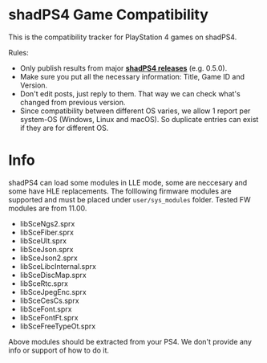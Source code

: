 # shadPS4 Game Compatibility

This is the compatibility tracker for PlayStation 4 games on shadPS4.

Rules:

- Only publish results from major [**shadPS4 releases**](https://github.com/shadps4-emu/shadPS4/releases) (e.g. 0.5.0).
- Make sure you put all the necessary information: Title, Game ID and Version.
- Don't edit posts, just reply to them. That way we can check what's changed from previous version.
- Since compatibility between different OS varies, we allow 1 report per system-OS (Windows, Linux and macOS). So duplicate entries can exist if they are for different OS.

# Info

shadPS4 can load some modules in LLE mode, some are neccesary and some have HLE replacements. The folllowing firmware modules are supported and must be placed under `user/sys_modules` folder. Tested FW modules are from 11.00.

- libSceNgs2.sprx
- libSceFiber.sprx
- libSceUlt.sprx
- libSceJson.sprx
- libSceJson2.sprx
- libSceLibcInternal.sprx
- libSceDiscMap.sprx
- libSceRtc.sprx
- libSceJpegEnc.sprx
- libSceCesCs.sprx
- libSceFont.sprx
- libSceFontFt.sprx
- libSceFreeTypeOt.sprx

Above modules should be extracted from your PS4. We don't provide any info or support of how to do it.
